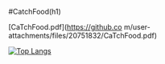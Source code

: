 #CatchFood(h1)

[CaTchFood.pdf](https://github.co m/user-attachments/files/20751832/CaTchFood.pdf)

<a href="https://github.com/anuraghazra/github-readme-stats"><img src="https://github-readme-stats.vercel.app/api/top-langs/?username=minZmax&layout=compact&theme=nightowl" alt="Top Langs" /></a>
